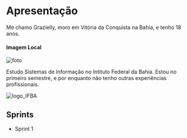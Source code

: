 # Apresentação

Me chamo Grazielly, moro em Vitória da Conquista na Bahia, e tenho 18 anos. 

#### Imagem Local
![foto](img/foto.jpg)


Estudo Sistemas de Informação no Intituto Federal da Bahia. Estou no primeiro semestre, e por enquanto não tenho outras experiências profissionais. 

![logo_IFBA](https://doity.com.br/media/doity/eventos/evento-59098-logo_organizador.png)

## Sprints

* Sprint 1




